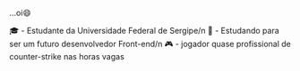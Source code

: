 ...oi:smile:

:mortar_board: - Estudante da Universidade Federal de Sergipe/n
:hammer: - Estudando para ser um futuro desenvolvedor Front-end/n
:video_game: - jogador quase profissional de counter-strike nas horas vagas

